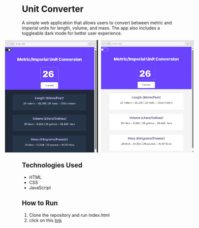 # Unit Converter
A simple web application that allows users to convert between metric and imperial units for length, volume, and mass. The app also includes a toggleable dark mode for better user experience.



<div style="display: flex; justify-content: center; gap: 10px;">
  <img src="./sc1.png" alt="Screenshot 1" style="width: 60%; height: auto;">
  <img src="./sc2.png" alt="Screenshot 2" style="width: 60%; height: auto;">
</div>

## Technologies Used
- HTML
- CSS
- JavaScript

## How to Run
1. Clone the repository and run index.html
2. click on this [link](https://unittconvert.netlify.app/)
